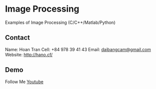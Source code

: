 # Image Processing
 
 Examples of Image Processing (C/C++/Matlab/Python)

 ## Contact

Name: Hoan Tran
Cell: +84 978 39 41 43
Email: daibangcam@gmail.com
Website: http://hano.cf/

## Demo

Follow Me [Youtube](https://www.youtube.com/c/hano_tran)
